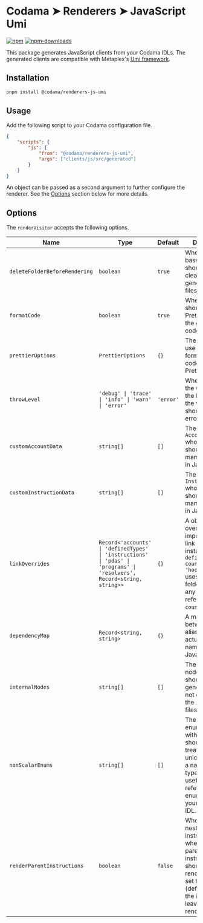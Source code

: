 # Codama ➤ Renderers ➤ JavaScript Umi

[![npm][npm-image]][npm-url]
[![npm-downloads][npm-downloads-image]][npm-url]

[npm-downloads-image]: https://img.shields.io/npm/dm/@codama/renderers-js-umi.svg?style=flat
[npm-image]: https://img.shields.io/npm/v/@codama/renderers-js-umi.svg?style=flat&label=%40codama%2Frenderers-js-umi
[npm-url]: https://www.npmjs.com/package/@codama/renderers-js-umi

This package generates JavaScript clients from your Codama IDLs. The generated clients are compatible with Metaplex's [Umi framework](https://github.com/metaplex-foundation/umi).

## Installation

```sh
pnpm install @codama/renderers-js-umi
```

## Usage

Add the following script to your Codama configuration file.

```json
{
    "scripts": {
        "js": {
            "from": "@codama/renderers-js-umi",
            "args": ["clients/js/src/generated"]
        }
    }
}
```

An object can be passed as a second argument to further configure the renderer. See the [Options](#options) section below for more details.

## Options

The `renderVisitor` accepts the following options.

| Name                          | Type                                                                                                                    | Default   | Description                                                                                                                                                                                      |
| ----------------------------- | ----------------------------------------------------------------------------------------------------------------------- | --------- | ------------------------------------------------------------------------------------------------------------------------------------------------------------------------------------------------ |
| `deleteFolderBeforeRendering` | `boolean`                                                                                                               | `true`    | Whether the base directory should be cleaned before generating new files.                                                                                                                        |
| `formatCode`                  | `boolean`                                                                                                               | `true`    | Whether we should use Prettier to format the generated code.                                                                                                                                     |
| `prettierOptions`             | `PrettierOptions`                                                                                                       | `{}`      | The options to use when formatting the code using Prettier.                                                                                                                                      |
| `throwLevel`                  | `'debug' \| 'trace' \| 'info' \| 'warn' \| 'error'`                                                                     | `'error'` | When validating the Codama IDL, the level at which the validation should throw an error.                                                                                                         |
| `customAccountData`           | `string[]`                                                                                                              | `[]`      | The names of all `AccountNodes` whose data should be manually written in JavaScript.                                                                                                             |
| `customInstructionData`       | `string[]`                                                                                                              | `[]`      | The names of all `InstructionNodes` whose data should be manually written in JavaScript.                                                                                                         |
| `linkOverrides`               | `Record<'accounts' \| 'definedTypes' \| 'instructions' \| 'pdas' \| 'programs' \| 'resolvers', Record<string, string>>` | `{}`      | A object that overrides the import path of link nodes. For instance, `{ definedTypes: { counter: 'hooked' } }` uses the `hooked` folder to import any link node referring to the `counter` type. |
| `dependencyMap`               | `Record<string, string>`                                                                                                | `{}`      | A mapping between import aliases and their actual package name or path in JavaScript.                                                                                                            |
| `internalNodes`               | `string[]`                                                                                                              | `[]`      | The names of all nodes that should be generated but not exported by the `index.ts` files.                                                                                                        |
| `nonScalarEnums`              | `string[]`                                                                                                              | `[]`      | The names of enum variants with no data that should be treated as a data union instead of a native `enum` type. This is only useful if you are referencing an enum value in your Codama IDL.     |
| `renderParentInstructions`    | `boolean`                                                                                                               | `false`   | When using nested instructions, whether the parent instructions should also be rendered. When set to `false` (default), only the instruction leaves are being rendered.                          |
